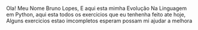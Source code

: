 #   

   Ola! Meu Nome Bruno Lopes, E aqui esta mimha Evolução Na Linguagem em Python, aqui esta todos os exercicios que eu tenhenha feito ate hoje, Alguns exercicios estao imcompletos esperam possam mi ajudar a melhora 
